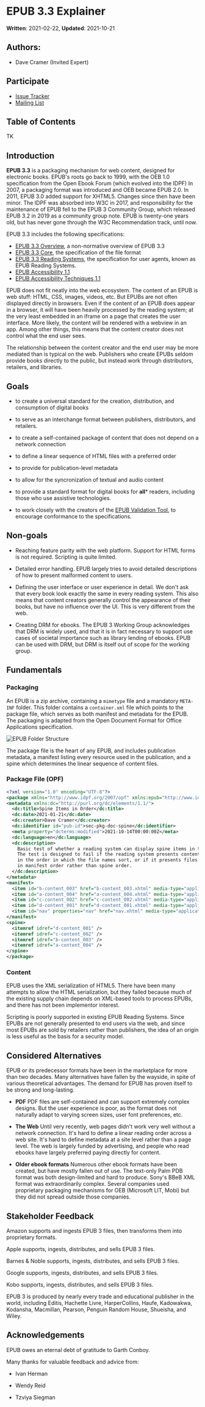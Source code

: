 # EPUB 3.3 Explainer

**Written**: 2021-02-22, **Updated**: 2021-10-21 

## Authors:

 * Dave Cramer (Invited Expert)
 
## Participate

 * [Issue Tracker](https://github.com/w3c/epub-specs/issues)
 * [Mailing List](https://lists.w3.org/Archives/Public/public-epub-wg/)
 
## Table of Contents

TK
 
## Introduction

**EPUB 3.3** is a packaging mechanism for web content, designed for electronic books. EPUB's roots go back to 1999, with the OEB 1.0 specification from the Open Ebook Forum (which evolved into the IDPF) In 2007, a packaging format was introduced and OEB became EPUB 2.0. In 2011, EPUB 3.0 added support for XHTML5. Changes since then have been minor. The IDPF was absorbed into W3C in 2017, and responsibility for the maintenance of EPUB fell to the EPUB 3 Community Group, which released EPUB 3.2 in 2019 as a community group note. EPUB is twenty-one years old, but has never gone through the W3C Recommendation track, until now. 

EPUB 3.3 includes the following specifications:

* [EPUB 3.3 Overview](https://w3c.github.io/epub-specs/epub33/overview/), a non-normative overview of EPUB 3.3
* [EPUB 3.3 Core](https://w3c.github.io/epub-specs/epub33/core/), the specification of the file format
* [EPUB 3.3 Reading Systems](https://w3c.github.io/epub-specs/epub33/rs/), the specification for user agents, known as EPUB Reading Systems. 
* [EPUB Accessibility 1.1](https://w3c.github.io/epub-specs/epub33/a11y/)
* [EPUB Accessibility Techniques 1.1](https://w3c.github.io/epub-specs/epub33/a11y-tech/)

EPUB does not fit neatly into the web ecosystem. The content of an EPUB is web stuff: HTML, CSS, images, videos, etc. But EPUBs are not often displayed directly in browsers. Even if the content of an EPUB does appear in a browser, it will have been heavily processed by the reading system; at the very least embedded in an iframe on a page that creates the user interface. More likely, the content will be rendered with a webview in an app. Among other things, this means that the content creator does not control what the end user sees. 

The relationship between the content creator and the end user may be more mediated than is typical on the web. Publishers who create EPUBs seldom provide books directly to the public, but instead work through distributors, retailers, and libraries. 



## Goals

* to create a universal standard for the creation, distribution, and consumption of digital books

* to serve as an interchange format between publishers, distributors, and retailers. 

* to create a self-contained package of content that does not depend on a network connection

* to define a linear sequence of HTML files with a preferred order

* to provide for publication-level metadata

* to allow for the syncronization of textual and audio content

* to provide a standard format for digital books for **all*** readers, including those who use assistive technologies.

* to work closely with the creators of the [EPUB Validation Tool](https://github.com/w3c/epubcheck), to encourage conformance to the specifications. 

## Non-goals

* Reaching feature parity with the web platform. Support for HTML forms is not required. Scripting is quite limited. 

* Detailed error handling. EPUB largely tries to avoid detailed descriptions of how to present malformed content to users. 

* Defining the user interface or user experience in detail. We don't ask that every book look exactly the same in every reading system. This also means that content creators generally control the appearance of their books, but have no influence over the UI. This is very different from the web. 

* Creating DRM for ebooks. The EPUB 3 Working Group acknowledges that DRM is widely used, and that it is in fact necessary to support use cases of societal importance such as library lending of ebooks. EPUB can be used with DRM, but DRM is itself out of scope for the working group.

## Fundamentals


### Packaging

An EPUB is a zip archive, containing a `mimetype` file and a mandatory `META-INF` folder. This folder contains a `container.xml` file which points to the package file, which serves as both manifest and metadata for the EPUB. The packaging is adapted from the Open Document Format for Office Applications specification.


![EPUB Folder Structure](epub-folder-structure.png) 

The package file is the heart of any EPUB, and includes publication metadata, a manifest listing every resource used in the publication, and a spine which determines the linear sequence of content files. 

### Package File (OPF)

```xml
<?xml version="1.0" encoding="UTF-8"?>
<package xmlns="http://www.idpf.org/2007/opf" xmlns:epub="http://www.idpf.org/2007/ops" version="3.0" xml:lang="en" unique-identifier="pub-id">
<metadata xmlns:dc="http://purl.org/dc/elements/1.1/">
  <dc:title>Spine Items in Order</dc:title>
  <dc:date>2021-01-21</dc:date>
  <dc:creator>Dave Cramer</dc:creator>
  <dc:identifier id="pub-id">sec-pkg-doc-spine</dc:identifier>
  <meta property="dcterms:modified">2021-10-14T00:00:00Z</meta>
  <dc:language>en</dc:language>
  <dc:description>
    Basic test of whether a reading system can display spine items in the correct order. 
    The test is designed to fail if the reading system presents content 
    in the order in which the file names sort, or if it presents files 
    in manifest order rather than spine order.
  </dc:description> 
</metadata>
<manifest>
  <item id="b-content_003" href="b-content_003.xhtml" media-type="application/xhtml+xml" />
  <item id="a-content_004" href="a-content_004.xhtml" media-type="application/xhtml+xml" />
  <item id="c-content_002" href="c-content_002.xhtml" media-type="application/xhtml+xml" />
  <item id="d-content_001" href="d-content_001.xhtml" media-type="application/xhtml+xml" />
  <item id="nav" properties="nav" href="nav.xhtml" media-type="application/xhtml+xml" />
</manifest>
<spine>
  <itemref idref="d-content_001" />
  <itemref idref="c-content_002" />
  <itemref idref="b-content_003" />
  <itemref idref="a-content_004" />
</spine>
</package>
```

### Content

EPUB uses the XML serialization of HTML5. There have been many attempts to allow the HTML serialization, but they failed because much of the existing supply chain depends on XML-based tools to process EPUBs, and there has not been implementor interest. 

Scripting is poorly supported in existing EPUB Reading Systems. Since EPUBs are not generally presented to end users via the web, and since most EPUBs are sold by retailers rather than publishers, the idea of an origin is less useful as the basis for a security model. 



## Considered Alternatives

EPUB or its predecessor formats have been in the marketplace for more than two decades. Many alternatives have fallen by the wayside, in spite of various theoretical advantages. The demand for EPUB has proven itself to be strong and long-lasting. 

* **PDF** PDF files are self-contained and can support extremely complex designs. But the user experience is poor, as the format does not naturally adapt to varying screen sizes, user font preferences, etc.

* **The Web** Until very recently, web pages didn't work very well without a network connection. It's hard to define a linear reading order across a web site. It's hard to define metadata at a site level rather than a page level. The web is largely funded by advertising, and people who read ebooks have largely preferred paying directly for content. 

* **Older ebook formats** Numerous other ebook formats have been created, but have mostly fallen out of use. The text-only Palm PDB format was both design-limited and hard to produce. Sony's BBeB XML format was extraordinarily complex. Several companies used proprietary packaging mechanisms for OEB (Microsoft LIT, Mobi) but they did not spread outside those companies. 


## Stakeholder Feedback

Amazon supports and ingests EPUB 3 files, then transforms them into proprietary formats.

Apple supports, ingests, distributes, and sells EPUB 3 files.

Barnes & Noble supports, ingests, distributes, and sells EPUB 3 files.

Google supports, ingests, distributes, and sells EPUB 3 files.

Kobo supports, ingests, distributes, and sells EPUB 3 files.

EPUB 3 is produced by nearly every trade and educational publisher in the world, including Editis, Hachette Livre, HarperCollins, Haufe, Kadowakwa, Kodansha, Macmillan, Pearson, Penguin Random House, Shueisha, and Wiley. 

## Acknowledgements

EPUB owes an eternal debt of gratitude to Garth Conboy.

Many thanks for valuable feedback and advice from:

* Ivan Herman

* Wendy Reid

* Tzviya Siegman






